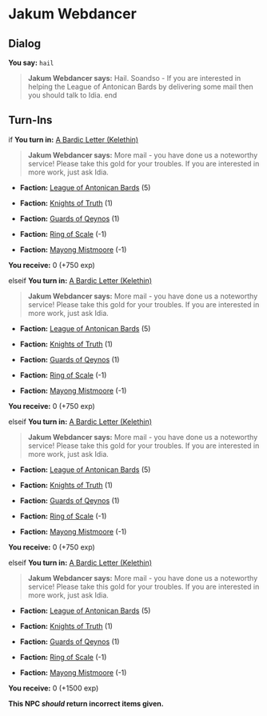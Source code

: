 # Jakum Webdancer
## Dialog

**You say:** `hail`



>**Jakum Webdancer says:** Hail. Soandso - If you are interested in helping the League of Antonican Bards by delivering some mail then you should talk to Idia.
end

## Turn-Ins






if **You turn in:** [A Bardic Letter (Kelethin)](/item/18161)



>**Jakum Webdancer says:** More mail - you have done us a noteworthy service!  Please take this gold for your troubles.  If you are interested in more work, just ask Idia.


* __Faction:__ [League of Antonican Bards](/faction/284) (5)


* __Faction:__ [Knights of Truth](/faction/281) (1)


* __Faction:__ [Guards of Qeynos](/faction/262) (1)


* __Faction:__ [Ring of Scale](/faction/304) (-1)


* __Faction:__ [Mayong Mistmoore](/faction/285) (-1)


 **You receive:** 0 (+750 exp)




elseif **You turn in:** [A Bardic Letter (Kelethin)](/item/18160)


>**Jakum Webdancer says:** More mail - you have done us a noteworthy service!  Please take this gold for your troubles.  If you are interested in more work, just ask Idia.


* __Faction:__ [League of Antonican Bards](/faction/284) (5)


* __Faction:__ [Knights of Truth](/faction/281) (1)


* __Faction:__ [Guards of Qeynos](/faction/262) (1)


* __Faction:__ [Ring of Scale](/faction/304) (-1)


* __Faction:__ [Mayong Mistmoore](/faction/285) (-1)


 **You receive:** 0 (+750 exp)




elseif **You turn in:** [A Bardic Letter (Kelethin)](/item/18162)


>**Jakum Webdancer says:** More mail - you have done us a noteworthy service!  Please take this gold for your troubles.  If you are interested in more work, just ask Idia.


* __Faction:__ [League of Antonican Bards](/faction/284) (5)


* __Faction:__ [Knights of Truth](/faction/281) (1)


* __Faction:__ [Guards of Qeynos](/faction/262) (1)


* __Faction:__ [Ring of Scale](/faction/304) (-1)


* __Faction:__ [Mayong Mistmoore](/faction/285) (-1)


 **You receive:** 0 (+750 exp)




elseif **You turn in:** [A Bardic Letter (Kelethin)](/item/18163)


>**Jakum Webdancer says:** More mail - you have done us a noteworthy service!  Please take this gold for your troubles.  If you are interested in more work, just ask Idia.


* __Faction:__ [League of Antonican Bards](/faction/284) (5)


* __Faction:__ [Knights of Truth](/faction/281) (1)


* __Faction:__ [Guards of Qeynos](/faction/262) (1)


* __Faction:__ [Ring of Scale](/faction/304) (-1)


* __Faction:__ [Mayong Mistmoore](/faction/285) (-1)


 **You receive:** 0 (+1500 exp)

**This NPC *should* return incorrect items given.**



